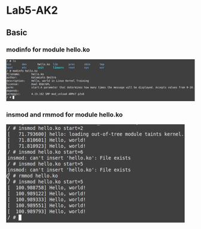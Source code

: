 # Lab5-AK2
## Basic 
### modinfo for module hello.ko
![](https://github.com/Threadripper1/Lab5-AK2/blob/main/images/image_2020-12-10_14-18-36.png)
### insmod and rmmod for module hello.ko
![](https://github.com/Threadripper1/Lab5-AK2/blob/main/images/image_2020-12-10_14-19-09.png)
